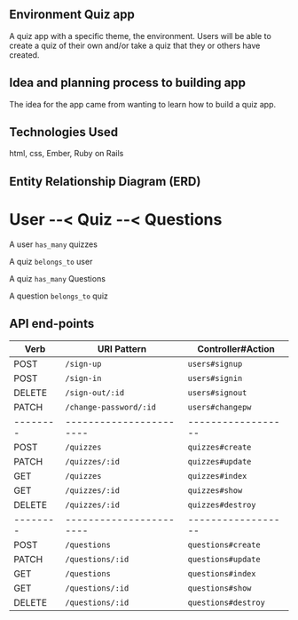 ## Environment Quiz app

A quiz app with a specific theme, the environment. Users will be able to create a quiz of their own
and/or take a quiz that they or others have created.

## Idea and planning process to building app

The idea for the app came from wanting to learn how to build a quiz app.

## Technologies Used

html, css, Ember, Ruby on Rails

## Entity Relationship Diagram (ERD)

# User --< Quiz --< Questions

A user `has_many` quizzes

A quiz `belongs_to` user

A quiz `has_many` Questions

A question `belongs_to` quiz

## API end-points

| Verb   | URI Pattern            | Controller#Action  |
|--------|----------------------- |------------------  |
| POST   | `/sign-up`             | `users#signup`     |
| POST   | `/sign-in`             | `users#signin`     |
| DELETE | `/sign-out/:id`        | `users#signout`    |
| PATCH  | `/change-password/:id` | `users#changepw`   |
|--------|----------------------- |------------------  |
| POST   | `/quizzes`             | `quizzes#create`   |
| PATCH  | `/quizzes/:id`         | `quizzes#update`   |
| GET    | `/quizzes`             | `quizzes#index`    |
| GET    | `/quizzes/:id`         | `quizzes#show`     |
| DELETE | `/quizzes/:id`         | `quizzes#destroy`  |
|--------|----------------------- |------------------  |
| POST   | `/questions`           | `questions#create` |
| PATCH  | `/questions/:id`       | `questions#update` |
| GET    | `/questions`           | `questions#index`  |
| GET    | `/questions/:id`       | `questions#show`   |
| DELETE | `/questions/:id`       | `questions#destroy`|
